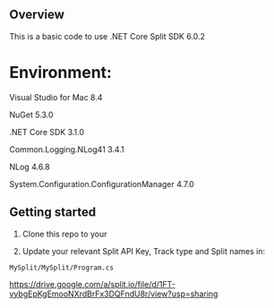 ## Overview

This is a basic code to use .NET Core Split SDK 6.0.2

# Environment:

Visual Studio for Mac 8.4 

NuGet 5.3.0

.NET Core SDK 3.1.0

Common.Logging.NLog41 3.4.1

NLog 4.6.8

System.Configuration.ConfigurationManager 4.7.0

## Getting started

1. Clone this repo to your 

2. Update your relevant Split API Key, Track type and Split names in:

```
MySplit/MySplit/Program.cs 
```

https://drive.google.com/a/split.io/file/d/1FT-vybgEpKgEmooNXrdBrFx3DQFndU8r/view?usp=sharing